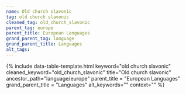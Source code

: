 ```yaml
---
name: Old church slavonic
tag: old church slavonic
cleaned_tag: old_church_slavonic
parent_tag: europe
parent_title: European Languages
grand_parent_tag: language
grand_parent_title: Languages
alt_tags: 
---
```


{% include data-table-template.html 
  keyword="old church slavonic" 
  cleaned_keyword="old_church_slavonic" 
  title="Old church slavonic"
  ancestor_path="language/europe" 
  parent_title = "European Languages"
  grand_parent_title = "Languages"
  alt_keywords=""
  context=""
%}


